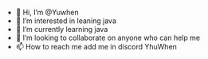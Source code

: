 - 👋 Hi, I’m @Yuwhen
- 👀 I’m interested in leaning java 
- 🌱 I’m currently learning java 
- 💞️ I’m looking to collaborate on anyone who can help me
- 📫 How to reach me add me in discord YhuWhen

<!---
Yuwhen/Yuwhen is a ✨ special ✨ repository because its `README.md` (this file) appears on your GitHub profile.
You can click the Preview link to take a look at your changes.
--->

